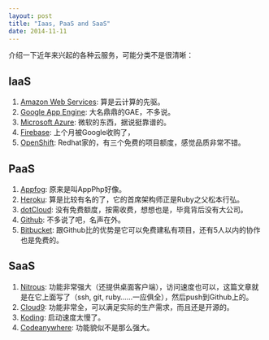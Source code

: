 ```yaml
---
layout: post
title: "Iaas, PaaS and SaaS"
date: 2014-11-11
---
```

介绍一下近年来兴起的各种云服务，可能分类不是很清晰：

## IaaS
1. [Amazon Web Services](http://aws.amazon.com/): 算是云计算的先驱。
2. [Google App Engine](https://appengine.google.com/): 大名鼎鼎的GAE，不多说。
3. [Microsoft Azure](http://azure.microsoft.com/): 微软的东西，据说挺靠谱的。
4. [Firebase](https://www.firebase.com/): 上个月被Google收购了，
5. [OpenShift](https://www.openshift.com/): Redhat家的，有三个免费的项目额度，感觉品质非常不错。

## PaaS
1. [Appfog](https://www.appfog.com/): 原来是叫AppPhp好像。
2. [Heroku](https://www.heroku.com/): 算是比较有名的了，它的首席架构师正是Ruby之父松本行弘。
3. [dotCloud](https://www.dotcloud.com/): 没有免费额度，按需收费，想想也是，毕竟背后没有大公司。
4. [Github](https://github.com/): 不多说了吧，名声在外。
5. [Bitbucket](https://bitbucket.org/): 跟Github比的优势是它可以免费建私有项目，还有5人以内的协作也是免费的。

## SaaS
1. [Nitrous](https://www.nitrous.io/): 功能非常强大（还提供桌面客户端），访问速度也可以，这篇文章就是在它上面写了（ssh, git, ruby……一应俱全），然后push到Github上的。
2. [Cloud9](http://c9.io/): 功能非常全，可以满足实际的生产需求，而且还是开源的。
3. [Koding](http://koding.com/): 启动速度太慢了。
4. [Codeanywhere](https://codeanywhere.com/): 功能貌似不是那么强大。